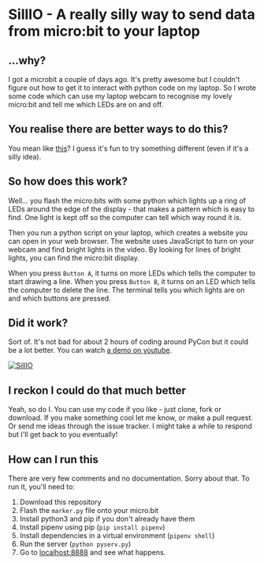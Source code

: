 # SillIO - A really silly way to send data from micro:bit to your laptop

## ...why?

I got a microbit a couple of days ago. It's pretty awesome but I couldn't figure out how to get it 
to interact with python code on my laptop. So I wrote some code which can use my laptop webcam to
recognise my lovely micro:bit and tell me which LEDs are on and off.

## You realise there are better ways to do this?

You mean like [this](http://www.recantha.co.uk/blog/?p=15074)? I guess it's fun to try something
different (even if it's a silly idea).

## So how does this work?

Well... you flash the micro:bits with some python which lights up a ring of LEDs around the edge
of the display - that makes a pattern which is easy to find. One light is kept off so the computer
can tell which way round it is.

Then you run a python script on your laptop, which creates a website you can open in your web
browser. The website uses JavaScript to turn on your webcam and find bright lights in the video.
By looking for lines of bright lights, you can find the micro:bit display.

When you press `Button A`, it turns on more LEDs which tells the computer to start drawing a line.
When you press `Button B`, it turns on an LED which tells the computer to delete the line. The 
terminal tells you which lights are on and which buttons are pressed.

## Did it work?

Sort of. It's not bad for about 2 hours of coding around PyCon but it could be a lot better. 
You can watch [a demo on youtube](https://www.youtube.com/watch?v=YkIft5X6lR3A).

[![SillIO](https://img.youtube.com/vi/kIft5X6lR3A/0.jpg)](https://www.youtube.com/watch?v=YkIft5X6lR3A)

## I reckon I could do that much better

Yeah, so do I. You can use my code if you like - just clone, fork or download. If you make something cool
let me know, or make a pull request. Or send me ideas through the issue tracker. I might take a while to
respond but I'll get back to you eventually!

## How can I run this

There are very few comments and no documentation. Sorry about that. To run it, you'll need to:

1. Download this repository
2. Flash the `marker.py` file onto your micro:bit
3. Install python3 and pip if you don't already have them
4. Install pipenv using pip (`pip install pipenv`)
5. Install dependencies in a virtual environment (`pipenv shell`)
6. Run the server (`python pyserv.py`)
7. Go to [localhost:8888](http://localhost:8888) and see what happens.

